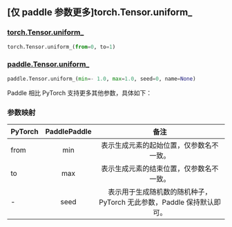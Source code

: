 ## [仅 paddle 参数更多]torch.Tensor.uniform_

### [torch.Tensor.uniform_](https://pytorch.org/docs/stable/generated/torch.Tensor.uniform_.html#torch-tensor-uniform)

```python
torch.Tensor.uniform_(from=0, to=1)
```

### [paddle.Tensor.uniform_](https://www.paddlepaddle.org.cn/documentation/docs/zh/develop/api/paddle/Tensor_cn.html#uniform-min-1-0-max-1-0-seed-0-name-none)

```python
paddle.Tensor.uniform_(min=- 1.0, max=1.0, seed=0, name=None)
```

Paddle 相比 PyTorch 支持更多其他参数，具体如下：

### 参数映射

| PyTorch | PaddlePaddle |                             备注                             |
| ------- | :----------: | :----------------------------------------------------------: |
| from    |     min      |           表示生成元素的起始位置，仅参数名不一致。           |
| to      |     max      |           表示生成元素的结束位置，仅参数名不一致。           |
| -       |     seed     | 表示用于生成随机数的随机种子，PyTorch 无此参数，Paddle 保持默认即可。 |
